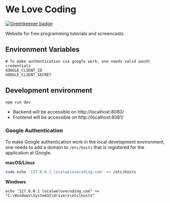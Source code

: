 # We Love Coding

[![Greenkeeper badge](https://badges.greenkeeper.io/welovecoding/welovecoding.svg)](https://greenkeeper.io/)

Website for free programming tutorials and screencasts.

## Environment Variables

```
# To make authentication via google work, one needs valid oauth credentials
GOOGLE_CLIENT_ID
GOOGLE_CLIENT_SECRET
```

## Development environment

```bash
npm run dev
```

- Backend will be accessible on http://localhost:8080/
- Frontend will be accessible on http://localhost:8081/

### Google Authentication

To make Google authentication work in the local development environment, one needs to add a domain to `/etc/hosts` that is registered for the application at Google.

**macOS/Linux**

```bash
sudo echo '127.0.0.1 localwelovecoding.com' >> /etc/hosts
```

**Windows**

```batch
echo "127.0.0.1 localwelovecoding.com" >> "C:\Windows\System32\drivers\etc\hosts"
```
